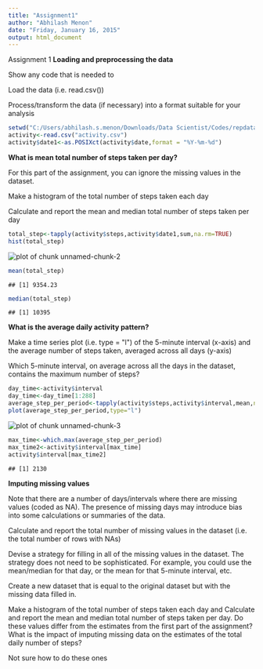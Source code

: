 ```yaml
---
title: "Assignment1"
author: "Abhilash Menon"
date: "Friday, January 16, 2015"
output: html_document
---
```


Assignment 1
**Loading and preprocessing the data**

Show any code that is needed to

Load the data (i.e. read.csv())

Process/transform the data (if necessary) into a format suitable for your analysis


```r
setwd("C:/Users/abhilash.s.menon/Downloads/Data Scientist/Codes/repdata-data-activity")
activity<-read.csv("activity.csv")
activity$date1<-as.POSIXct(activity$date,format = "%Y-%m-%d")
```

**What is mean total number of steps taken per day?**

For this part of the assignment, you can ignore the missing values in the dataset.

Make a histogram of the total number of steps taken each day

Calculate and report the mean and median total number of steps taken per day


```r
total_step<-tapply(activity$steps,activity$date1,sum,na.rm=TRUE)
hist(total_step)
```

![plot of chunk unnamed-chunk-2](figure/unnamed-chunk-2-1.png) 

```r
mean(total_step)
```

```
## [1] 9354.23
```

```r
median(total_step)
```

```
## [1] 10395
```

**What is the average daily activity pattern?**

Make a time series plot (i.e. type = "l") of the 5-minute interval (x-axis) and the average number of steps taken, averaged across all days (y-axis)

Which 5-minute interval, on average across all the days in the dataset, contains the maximum number of steps?


```r
day_time<-activity$interval
day_time<-day_time[1:288]
average_step_per_period<-tapply(activity$steps,activity$interval,mean,na.rm=TRUE)
plot(average_step_per_period,type="l")
```

![plot of chunk unnamed-chunk-3](figure/unnamed-chunk-3-1.png) 

```r
max_time<-which.max(average_step_per_period)
max_time2<-activity$interval[max_time]
activity$interval[max_time2]
```

```
## [1] 2130
```
**Imputing missing values**

Note that there are a number of days/intervals where there are missing values (coded as NA). The presence of missing days may introduce bias into some calculations or summaries of the data.

Calculate and report the total number of missing values in the dataset (i.e. the total number of rows with NAs)

Devise a strategy for filling in all of the missing values in the dataset. The strategy does not need to be sophisticated. For example, you could use the mean/median for that day, or the mean for that 5-minute interval, etc.

Create a new dataset that is equal to the original dataset but with the missing data filled in.

Make a histogram of the total number of steps taken each day and Calculate and report the mean and median total number of steps taken per day. Do these values differ from the estimates from the first part of the assignment? What is the impact of imputing missing data on the estimates of the total daily number of steps?

Not sure how to do these ones
